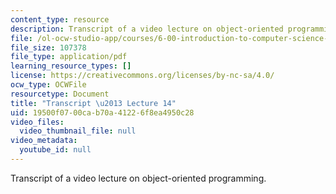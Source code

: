 ```yaml
---
content_type: resource
description: Transcript of a video lecture on object-oriented programming.
file: /ol-ocw-studio-app/courses/6-00-introduction-to-computer-science-and-programming-fall-2008/19500f0700cab70a41226f8ea4950c28_6-00F08-L14.pdf
file_size: 107378
file_type: application/pdf
learning_resource_types: []
license: https://creativecommons.org/licenses/by-nc-sa/4.0/
ocw_type: OCWFile
resourcetype: Document
title: "Transcript \u2013 Lecture 14"
uid: 19500f07-00ca-b70a-4122-6f8ea4950c28
video_files:
  video_thumbnail_file: null
video_metadata:
  youtube_id: null
---
```

Transcript of a video lecture on object-oriented programming.